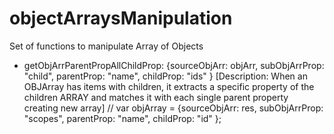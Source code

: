 # objectArraysManipulation

Set of functions to manipulate Array of Objects

* getObjArrParentPropAllChildProp: {sourceObjArr: objArr, subObjArrProp: "child",  parentProp: "name", childProp: "ids" } [Description: When an OBJArray has items with children, it extracts a specific property of the children ARRAY and matches it with each single parent property creating new array] 
            // var objArray = {sourceObjArr: res, subObjArrProp: "scopes",  parentProp: "name", childProp: "id" };
